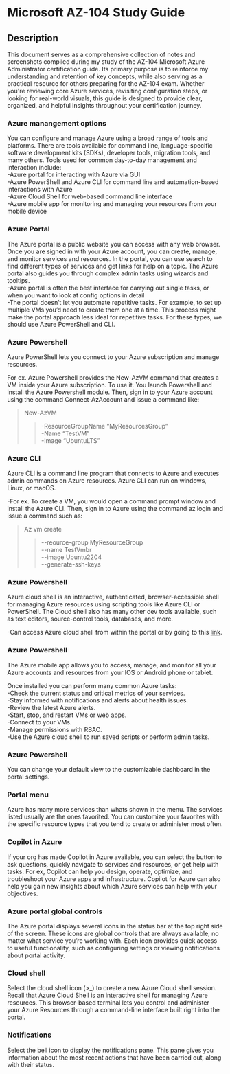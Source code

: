 <h1>Microsoft AZ-104 Study Guide</h1>

<h2>Description</h2>
This document serves as a comprehensive collection of notes and screenshots compiled during my study of the AZ-104 Microsoft Azure Administrator certification guide. Its primary purpose is to reinforce my understanding and retention of key concepts, while also serving as a practical resource for others preparing for the AZ-104 exam. Whether you're reviewing core Azure services, revisiting configuration steps, or looking for real-world visuals, this guide is designed to provide clear, organized, and helpful insights throughout your certification journey.

<h3>Azure manangement options </h3>
You can configure and manage Azure using a broad range of tools and platforms. There are tools available for command line, language-specific software development kits (SDKs), developer tools, migration tools, and many others.   
Tools used for common day-to-day management and interaction include:  <br/>
-Azure portal for interacting with Azure via GUI  <br/>
-Azure PowerShell and Azure CLI for command line and automation-based interactions with Azure <br/>
-Azure Cloud Shell for web-based command line interface <br/>
-Azure mobile app for monitoring and managing your resources from your mobile device <br/>

<h3>Azure Portal </h3>
 The Azure portal is a public website you can access with any web browser. Once you are signed in with your Azure account, you can create, manage, and monitor services and resources. In the portal, you can use search to find different types of services and get links for help on a topic. The Azure portal also guides you through complex admin tasks using wizards and tooltips.  <br/>
-Azure portal is often the best interface for carrying out single tasks, or when you want to look at config options in detail  <br/>
-The portal doesn’t let you automate repetitive tasks. For example, to set up multiple VMs you’d need to create them one at a time. This process might make the portal approach less ideal for repetitive tasks. For these types, we should use Azure PowerShell and CLI.  

<h3>Azure Powershell </h3>
Azure PowerShell lets you connect to your Azure subscription and manage resources.  

For ex. Azure Powershell provides the New-AzVM command that creates a VM inside your Azure subscription. To use it. You launch Powershell and install the Azure Powershell module. Then, sign in to your Azure account using the command Connect-AzAccount and issue a command like:  

>New-AzVM   
 >>-ResourceGroupName “MyResourcesGroup” <br/>
 >>-Name “TestVM” <br/>
 >>-Image “UbuntuLTS”  <br/>
<h3>Azure CLI </h3>
Azure CLI is a command line program that connects to Azure and executes admin commands on Azure resources. Azure CLI can run on windows, Linux, or macOS.  <br/>

-For ex. To create a VM, you would open a command prompt window and install the Azure CLI. Then, sign in to Azure using the command az login and issue a command such as:  <br/>

>Az vm create <br/>
>>--reource-group MyResourceGroup <br/>
>>--name TestVmbr <br/>
>>--image Ubuntu2204 <br/>
>>--generate-ssh-keys <br/>

<h3>Azure Powershell </h3>
Azure cloud shell is an interactive, authenticated, browser-accessible shell for managing Azure resources using scripting tools like Azure CLI or PowerShell. The Cloud shell also has many other dev tools available, such as text editors, source-control tools, databases, and more.  <br/>

-Can access Azure cloud shell from within the portal or by going to this <a href="https://portal.azure.com/#cloudshell/">link</a>.

<h3>Azure Powershell </h3>
The Azure mobile app allows you to access, manage, and monitor all your Azure accounts and resources from your IOS or Android phone or tablet.  
 

Once installed you can perform many common Azure tasks:  <br/>
-Check the current status and critical metrics of your services.  <br/>
-Stay informed with notifications and alerts about health issues.  <br/>
-Review the latest Azure alerts. <br/>
-Start, stop, and restart VMs or web apps. <br/>
-Connect to your VMs.  <br/>
-Manage permissions with RBAC. <br/>
-Use the Azure cloud shell to run saved scripts or perform admin tasks. <br/>

<h3>Azure Powershell </h3>
You can change your default view to the customizable dashboard in the portal settings.  

<h3>Portal menu</h3>
Azure has many more services than whats shown in the menu. The services listed usually are the ones favorited. You can customize your favorites with the specific resource types that you tend to create or administer most often.  

<h3>Copilot in Azure</h3>
If your org has made Copilot in Azure available, you can select the button to ask questions, quickly navigate to services and resources, or get help with tasks. For ex, Copilot can help you design, operate, optimize, and troubleshoot your Azure apps and infrastructure. Copilot for Azure can also help you gain new insights about which Azure services can help with your objectives.  

<h3>Azure portal global controls </h3>
The Azure portal displays several icons in the status bar at the top right side of the screen. These icons are global controls that are always available, no matter what service you’re working with. Each icon provides quick access to useful functionality, such as configuring settings or viewing notifications about portal activity.  

<h3>Cloud shell </h3>
Select the cloud shell icon (>_) to create a new Azure Cloud shell session. Recall that Azure Cloud Shell is an interactive shell for managing Azure resources. This browser-based terminal lets you control and administer your Azure Resources through a command-line interface built right into the portal.  

<h3>Notifications </h3>
Select the bell icon to display the notifications pane. This pane gives you information about the most recent actions that have been carried out, along with their status.  

























































